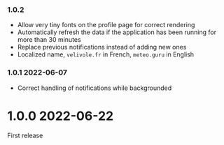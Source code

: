 ### 1.0.2

- Allow very tiny fonts on the profile page for correct rendering
- Automatically refresh the data if the application has been running for more than 30 minutes
- Replace previous notifications instead of adding new ones
- Localized name, `velivole.fr` in French, `meteo.guru` in English

### 1.0.1 2022-06-07

- Correct handling of notifications while backgrounded

# 1.0.0 2022-06-22

First release
